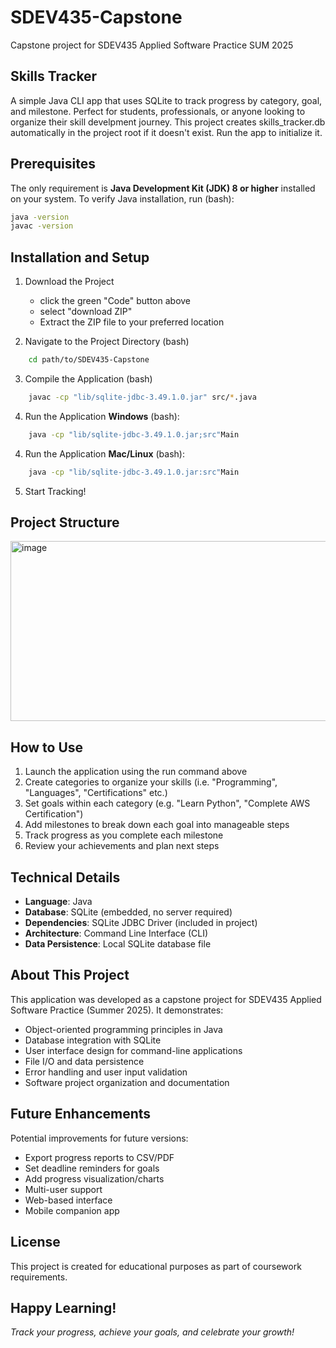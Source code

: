 # SDEV435-Capstone
Capstone project for SDEV435 Applied Software Practice SUM 2025

## Skills Tracker
A simple Java CLI app that uses SQLite to track progress by category, goal, and milestone. 
Perfect for students, professionals, or anyone looking to organize their skill develpment journey. 
This project creates skills_tracker.db automatically in the project root if it doesn't exist. Run the app to initialize it.

## Prerequisites
The only requirement is **Java Development Kit (JDK) 8 or higher** installed on your system.
To verify Java installation, run (bash):
  ```bash
  java -version
  javac -version
```

## Installation and Setup
1. Download the Project
    - click the green "Code" button above
    - select "download ZIP"
    - Extract the ZIP file to your preferred location

2. Navigate to the Project Directory (bash)
  ```bash
      cd path/to/SDEV435-Capstone
```

3. Compile the Application (bash)
  ```bash
      javac -cp "lib/sqlite-jdbc-3.49.1.0.jar" src/*.java
```
4. Run the Application **Windows** (bash):
```bash
    java -cp "lib/sqlite-jdbc-3.49.1.0.jar;src"Main
```
4. Run the Application **Mac/Linux** (bash):
```bash
    java -cp "lib/sqlite-jdbc-3.49.1.0.jar:src"Main
```
5. Start Tracking!

## Project Structure
<img width="969" height="288" alt="image" src="https://github.com/user-attachments/assets/c98cd327-233c-43a0-84a4-4e538e968e44" />

## How to Use
1. Launch the application using the run command above
2. Create categories to organize your skills (i.e. "Programming", "Languages", "Certifications" etc.)
3. Set goals within each category (e.g. "Learn Python", "Complete AWS Certification")
4. Add milestones to break down each goal into manageable steps
5. Track progress as you complete each milestone
6. Review your achievements and plan next steps

## Technical Details
 - **Language**: Java
 - **Database**: SQLite (embedded, no server required)
 - **Dependencies**: SQLite JDBC Driver (included in project)
 - **Architecture**: Command Line Interface (CLI)
 - **Data Persistence**: Local SQLite database file

## About This Project
This application was developed as a capstone project for SDEV435 Applied Software Practice (Summer 2025). It demonstrates:
 - Object-oriented programming principles in Java
 - Database integration with SQLite
 - User interface design for command-line applications
 - File I/O and data persistence
 - Error handling and user input validation
 - Software project organization and documentation

## Future Enhancements
Potential improvements for future versions:
 - Export progress reports to CSV/PDF
 - Set deadline reminders for goals
 - Add progress visualization/charts
 - Multi-user support
 - Web-based interface
 - Mobile companion app

## License
This project is created for educational purposes as part of coursework requirements.

## **Happy Learning!**
_Track your progress, achieve your goals, and celebrate your growth!_
